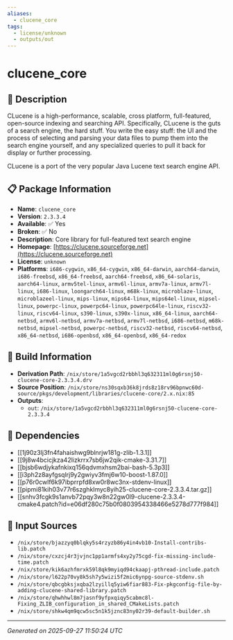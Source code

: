 ```yaml
---
aliases:
  - clucene_core
tags:
  - license/unknown
  - outputs/out
---
```


# clucene_core

## 📝 Description

CLucene is a high-performance, scalable, cross platform, full-featured,
open-source indexing and searching API. Specifically, CLucene is the guts
of a search engine, the hard stuff. You write the easy stuff: the UI and
the process of selecting and parsing your data files to pump them into
the search engine yourself, and any specialized queries to pull it back
for display or further processing.

CLucene is a port of the very popular Java Lucene text search engine API.


## 📋 Package Information

- **Name**: `clucene_core`
- **Version**: `2.3.3.4`
- **Available**: ✅ Yes
- **Broken**: ✅ No
- **Description**: Core library for full-featured text search engine
- **Homepage**: [https://clucene.sourceforge.net](https://clucene.sourceforge.net)
- **License**: `unknown`
- **Platforms**: `i686-cygwin`, `x86_64-cygwin`, `x86_64-darwin`, `aarch64-darwin`, `i686-freebsd`, `x86_64-freebsd`, `aarch64-freebsd`, `x86_64-solaris`, `aarch64-linux`, `armv5tel-linux`, `armv6l-linux`, `armv7a-linux`, `armv7l-linux`, `i686-linux`, `loongarch64-linux`, `m68k-linux`, `microblaze-linux`, `microblazeel-linux`, `mips-linux`, `mips64-linux`, `mips64el-linux`, `mipsel-linux`, `powerpc-linux`, `powerpc64-linux`, `powerpc64le-linux`, `riscv32-linux`, `riscv64-linux`, `s390-linux`, `s390x-linux`, `x86_64-linux`, `aarch64-netbsd`, `armv6l-netbsd`, `armv7a-netbsd`, `armv7l-netbsd`, `i686-netbsd`, `m68k-netbsd`, `mipsel-netbsd`, `powerpc-netbsd`, `riscv32-netbsd`, `riscv64-netbsd`, `x86_64-netbsd`, `i686-openbsd`, `x86_64-openbsd`, `x86_64-redox`

## 🔧 Build Information

- **Derivation Path**: `/nix/store/1a5vgcd2rbbhl3q632311ml0g6rsnj50-clucene-core-2.3.3.4.drv`
- **Source Position**: `/nix/store/ns30sqxb36k8jrds8z18rv96bpnwc60d-source/pkgs/development/libraries/clucene-core/2.x.nix:85`
- **Outputs**:
  - `out`:  `/nix/store/1a5vgcd2rbbhl3q632311ml0g6rsnj50-clucene-core-2.3.3.4`

## 🔗 Dependencies

- [[1j90z3lj3fn4fahaishwg9blnrjw181g-zlib-1.3.1]]
- [[9j8w4bcicjkza42lizkrrx7sb6jw2qik-cmake-3.31.7]]
- [[bjsb6wdjykafnkixq156qdvmxhsm2bai-bash-5.3p3]]
- [[i3ph2z8ayfgsqlrj9y2gwiyv3fmj6w10-boost-1.87.0]]
- [[p76r0cwlf6k97ibprrpfd8xw0r8wc3nx-stdenv-linux]]
- [[pipmi81kih03v77r6szghklmyc8yih25-clucene-core-2.3.3.4.tar.gz]]
- [[snhv3fcgk9s1anvb72pqy3w8n22gw0l9-clucene-2.3.3.4-cmake4.patch?id=e06df280c75b0f0803954338466e5278d777f984]]

## 📁 Input Sources

- `/nix/store/bjazzyq0blqky5s4rzyzb86y4in4vb10-Install-contribs-lib.patch`
- `/nix/store/cxzcj4r3jvjnc1pp1armfs4xy2y75cgd-fix-missing-include-time.patch`
- `/nix/store/kik6azhfmrxk59l8qk9myiqd94ckaapj-pthread-include.patch`
- `/nix/store/l622p70vy8k5sh7y5wizi5f2mic6ynpg-source-stdenv.sh`
- `/nix/store/qbcgbksjxqba2lzyillq5yiw6fiar883-Fix-pkgconfig-file-by-adding-clucene-shared-library.patch`
- `/nix/store/qhwhhwl8m7jasnf9yfpxqiqy5cabmc8l-Fixing_ZLIB_configuration_in_shared_CMakeLists.patch`
- `/nix/store/shkw4qm9qcw5sc5n1k5jznc83ny02r39-default-builder.sh`

---
*Generated on 2025-09-27 11:50:24 UTC*

